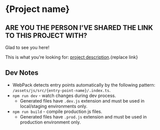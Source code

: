 # {Project name}


## ARE YOU THE PERSON I'VE SHARED THE LINK TO THIS PROJECT WITH?

Glad to see you here!

This is what you're looking for: [project description](https://google.com).{replace link}

## Dev Notes
* WebPack detects entry points automatically by the following pattern: `/assets/js/src/{entry-point-name}/.index.ts`.
* `npm run dev` - watch changes during dev process.
    * Generated files have `.dev.js` extension and must be used in local/staging environments only.
* `npm run build` - compile production js files.
    * Generated files have `.prod.js` extension and must be used in production environment only.
